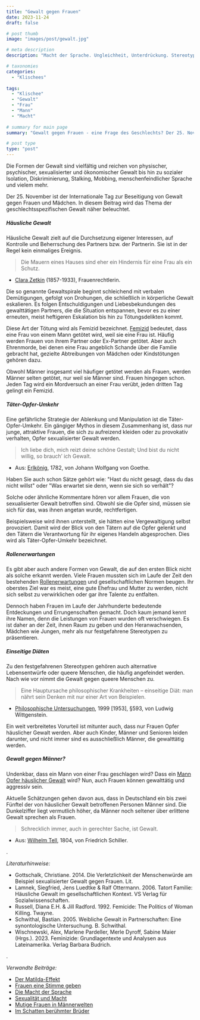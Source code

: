 ```yaml
---
title: "Gewalt gegen Frauen"
date: 2023-11-24
draft: false

# post thumb
image: "images/post/gewalt.jpg"

# meta description
description: "Macht der Sprache. Ungleichheit, Unterdrückung. Stereotype. Männliche Herrschaft. Symbolische Gewalt. Gewalt gegen Frauen. Gewalt gegen Männer. 25. November. Formen der Gewalt: physische, psychische, sexualisierte und ökonomische Gewalt bis hin zu sozialer Isolation, Diskriminierung, Stalking, Mobbing, menschenfeindlicher Sprache. Gedenk- und Aktionstag gegen Diskriminierung und Gewalt an Frauen und Mädchen. Häusliche Gewalt. Clara Zetkin. Femizid. Goethe. Schiller. Wittgenstein. Gewalt."

# taxonomies
categories:
  - "Klischees"
 
tags:
  - "Klischee"
  - "Gewalt"
  - "Frau"
  - "Mann"
  - "Macht"
  
# summary for main page
summary: "Gewalt gegen Frauen - eine Frage des Geschlechts? Der 25. November ist ein Gedenk- und Aktionstag gegen Diskriminierung und Gewalt an Frauen und Mädchen." 

# post type
type: "post"
---
```


Die Formen der Gewalt sind vielfältig und reichen von physischer, psychischer, sexualisierter und ökonomischer Gewalt bis hin zu sozialer Isolation, Diskriminierung, Stalking, Mobbing, menschenfeindlicher Sprache und vielem mehr.

Der 25. November ist der Internationale Tag zur Beseitigung von Gewalt gegen Frauen und Mädchen. In diesem Beitrag wird das Thema der geschlechtsspezifischen Gewalt näher beleuchtet.

##### Häusliche Gewalt

Häusliche Gewalt zielt auf die Durchsetzung eigener Interessen, auf Kontrolle und Beherrschung des Partners bzw. der Partnerin. Sie ist in der Regel kein einmaliges Ereignis.

>Die Mauern eines Hauses sind eher ein Hindernis für eine Frau als ein Schutz.

- [Clara Zetkin](https://www.erinnermich.eu/blog/clarazetkin/) (1857-1933), Frauenrechtlerin.

Die so genannte Gewaltspirale beginnt schleichend mit verbalen Demütigungen, gefolgt von Drohungen, die schließlich in körperliche Gewalt eskalieren. Es folgen Entschuldigungen und Liebesbekundungen des gewalttätigen Partners, die die Situation entspannen, bevor es zu einer erneuten, meist heftigeren Eskalation bis hin zu Tötungsdelikten kommt.

Diese Art der Tötung wird als Femizid bezeichnet. [Femizid](https://www.philomag.de/artikel/femizid-eine-frage-des-geschlechts) bedeutet, dass eine Frau von einem Mann getötet wird, weil sie eine Frau ist. Häufig werden Frauen von ihrem Partner oder Ex-Partner getötet. Aber auch Ehrenmorde, bei denen eine Frau angeblich Schande über die Familie gebracht hat, gezielte Abtreibungen von Mädchen oder Kindstötungen gehören dazu.

Obwohl Männer insgesamt viel häufiger getötet werden als Frauen, werden Männer selten getötet, nur weil sie Männer sind. Frauen hingegen schon. Jeden Tag wird ein Mordversuch an einer Frau verübt, jeden dritten Tag gelingt ein Femizid.

##### Täter-Opfer-Umkehr

Eine gefährliche Strategie der Ablenkung und Manipulation ist die Täter-Opfer-Umkehr. Ein gängiger Mythos in diesem Zusammenhang ist, dass nur junge, attraktive Frauen, die sich zu aufreizend kleiden oder zu provokativ verhalten, Opfer sexualisierter Gewalt werden.

>Ich liebe dich, mich reizt deine schöne Gestalt;
Und bist du nicht willig, so brauch’ ich Gewalt.

- Aus: [Erlkönig](https://www.projekt-gutenberg.org/goethe/gedichte/chap126.html), 1782, von Johann Wolfgang von Goethe.

Haben Sie auch schon Sätze gehört wie: "Hast du nicht gesagt, dass du das nicht willst" oder "Was erwartet sie denn, wenn sie sich so verhält"?

Solche oder ähnliche Kommentare hören vor allem Frauen, die von sexualisierter Gewalt betroffen sind. Obwohl sie die Opfer sind, müssen sie sich für das, was ihnen angetan wurde, rechtfertigen.

Beispielsweise wird ihnen unterstellt, sie hätten eine Vergewaltigung selbst provoziert. Damit wird der Blick von den Tätern auf die Opfer gelenkt und den Tätern die Verantwortung für ihr eigenes Handeln abgesprochen. Dies wird als Täter-Opfer-Umkehr bezeichnet.

##### Rollenerwartungen

Es gibt aber auch andere Formen von Gewalt, die auf den ersten Blick nicht als solche erkannt werden. Viele Frauen mussten sich im Laufe der Zeit den bestehenden [Rollenerwartungen](https://www.erinnermich.eu/blog/goethemozart/) und gesellschaftlichen Normen beugen. Ihr oberstes Ziel war es meist, eine gute Ehefrau und Mutter zu werden, nicht sich selbst zu verwirklichen oder gar ihre Talente zu entfalten. 

Dennoch haben Frauen im Laufe der Jahrhunderte bedeutende Entdeckungen und Errungenschaften gemacht. Doch kaum jemand kennt ihre Namen, denn die Leistungen von Frauen wurden oft verschwiegen. Es ist daher an der Zeit, ihnen Raum zu geben und den Heranwachsenden, Mädchen wie Jungen, mehr als nur festgefahrene Stereotypen zu präsentieren.

##### Einseitige Diäten

Zu den festgefahrenen Stereotypen gehören auch alternative Lebensentwürfe oder queere Menschen, die häufig angefeindet werden. Nach wie vor nimmt die Gewalt gegen queere Menschen zu.

>Eine Hauptursache philosophischer Krankheiten – einseitige Diät: man nährt sein Denken mit nur einer Art von Beispielen. 

- [Philosophische Untersuchungen](https://www.wittgensteinproject.org/w/index.php?title=Philosophische_Untersuchungen#590), 1999 [1953], §593, von Ludwig Wittgenstein.

Ein weit verbreitetes Vorurteil ist mitunter auch, dass nur Frauen Opfer häuslicher Gewalt werden. Aber auch Kinder, Männer und Senioren leiden darunter, und nicht immer sind es ausschließlich Männer, die gewalttätig werden. 

##### Gewalt gegen Männer?

Undenkbar, dass ein Mann von einer Frau geschlagen wird? Dass ein [Mann Opfer häuslicher Gewalt](https://www.aerzteblatt.de/archiv/186686/Haeusliche-Gewalt-gegen-Maenner-Unbeachtet-und-tabuisiert) wird? Nun, auch Frauen können gewalttätig und aggressiv sein.

Aktuelle Schätzungen gehen davon aus, dass in Deutschland ein bis zwei Fünftel der von häuslicher Gewalt betroffenen Personen Männer sind. Die Dunkelziffer liegt vermutlich höher, da Männer noch seltener über erlittene Gewalt sprechen als Frauen.

>Schrecklich immer, auch in gerechter Sache, ist Gewalt.

- Aus: [Wilhelm Tell](https://www.projekt-gutenberg.org/schiller/tell/tell22a.html), 1804, von Friedrich Schiller.



.


*Literaturhinweise:*
- Gottschalk, Christiane. 2014. Die Verletzlichkeit der Menschenwürde am Beispiel sexualisierter Gewalt gegen Frauen. Lit.
- Lamnek, Siegfried, Jens Luedtke & Ralf Ottermann. 2006. Tatort Familie: Häusliche Gewalt im gesellschaftlichen Kontext. VS Verlag für Sozialwissenschaften.
- Russell, Diana E.H. & Jill Radford. 1992. Femicide: The Politics of Woman Killing. Twayne.
- Schwithal, Bastian. 2005. Weibliche Gewalt in Partnerschaften: Eine synontologische Untersuchung. B. Schwithal.
- Wischnewski, Alex, Marlene Pardeller, Merle Dyroff, Sabine Maier (Hrgs.). 2023. Feminizide: Grundlagentexte und Analysen aus Lateinamerika. Verlag Barbara Budrich.


.

*Verwandte Beiträge:*
- [Der Matilda-Effekt](https://www.erinnermich.eu/blog/matildaeffekt/)
- [Frauen eine Stimme geben](https://www.erinnermich.eu/blog/jayaluintel/)
- [Die Macht der Sprache](https://www.erinnermich.eu/blog/machtsprache/)
- [Sexualität und Macht](https://www.erinnermich.eu/blog/mayreder/)
- [Mutige Frauen in Männerwelten](https://www.erinnermich.eu/blog/bibel_barockmalerin/)
- [Im Schatten berühmter Brüder](https://www.erinnermich.eu/blog/goethemozart/)


